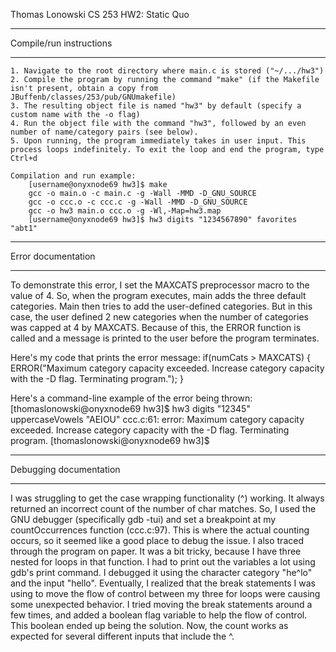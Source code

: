 Thomas Lonowski
CS 253
HW2: Static Quo


***************************
 Compile/run instructions
***************************
	1. Navigate to the root directory where main.c is stored ("~/.../hw3")
	2. Compile the program by running the command "make" (if the Makefile isn't present, obtain a copy from JBuffenb/classes/253/pub/GNUmakefile)
	3. The resulting object file is named "hw3" by default (specify a custom name with the -o flag)
	4. Run the object file with the command "hw3", followed by an even number of name/category pairs (see below).
	5. Upon running, the program immediately takes in user input. This process loops indefinitely. To exit the loop and end the program, type Ctrl+d
	
	Compilation and run example:
		[username@onyxnode69 hw3]$ make
		gcc -o main.o -c main.c -g -Wall -MMD -D_GNU_SOURCE
		gcc -o ccc.o -c ccc.c -g -Wall -MMD -D_GNU_SOURCE
		gcc -o hw3 main.o ccc.o -g -Wl,-Map=hw3.map
		[username@onyxnode69 hw3]$ hw3 digits "1234567890" favorites "abt1"


***********************
 Error documentation
***********************
To demonstrate this error, I set the MAXCATS preprocessor macro to the value of 4. So, when the program executes, main adds the three default categories.
Main then tries to add the user-defined categories. But in this case, the user defined 2 new categories when the number of categories was capped at 4 by
MAXCATS. Because of this, the ERROR function is called and a message is printed to the user before the program terminates.

Here's my code that prints the error message:
	if(numCats > MAXCATS) {
		ERROR("Maximum category capacity exceeded. Increase category capacity with the -D flag. Terminating program.");
	}

Here's a command-line example of the error being thrown:
	[thomaslonowski@onyxnode69 hw3]$ hw3 digits "12345" uppercaseVowels "AEIOU"
	ccc.c:61: error: Maximum category capacity exceeded. Increase category capacity with the -D flag. Terminating program.
	[thomaslonowski@onyxnode69 hw3]$

***************************
 Debugging documentation
***************************
I was struggling to get the case wrapping functionality (^) working. It always returned an incorrect count of the number of char matches. So, I used the GNU
debugger (specifically gdb -tui) and set a breakpoint at my countOccurrences function (ccc.c:97). This is where the actual counting occurs, so it seemed like
a good place to debug the issue. I also traced through the program on paper. It was a bit tricky, because I have three nested for loops in that function. I
had to print out the variables a lot using gdb's print command. I debugged it using the character category "he^lo" and the input "hello". Eventually, I
realized that the break statements I was using to move the flow of control between my three for loops were causing some unexpected behavior. I tried moving
the break statements around a few times, and added a boolean flag variable to help the flow of control. This boolean ended up being the solution. Now, the
count works as expected for several different inputs that include the ^.
